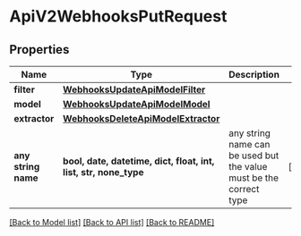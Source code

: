# ApiV2WebhooksPutRequest


## Properties
Name | Type | Description | Notes
------------ | ------------- | ------------- | -------------
**filter** | [**WebhooksUpdateApiModelFilter**](WebhooksUpdateApiModelFilter.md) |  | 
**model** | [**WebhooksUpdateApiModelModel**](WebhooksUpdateApiModelModel.md) |  | 
**extractor** | [**WebhooksDeleteApiModelExtractor**](WebhooksDeleteApiModelExtractor.md) |  | 
**any string name** | **bool, date, datetime, dict, float, int, list, str, none_type** | any string name can be used but the value must be the correct type | [optional]

[[Back to Model list]](../README.md#documentation-for-models) [[Back to API list]](../README.md#documentation-for-api-endpoints) [[Back to README]](../README.md)


